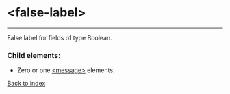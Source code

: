 # \<false-label>

---

False label for fields of type Boolean.

### Child elements:
* Zero or one [\<message>](./message.md) elements.

[Back to index](./README.md)